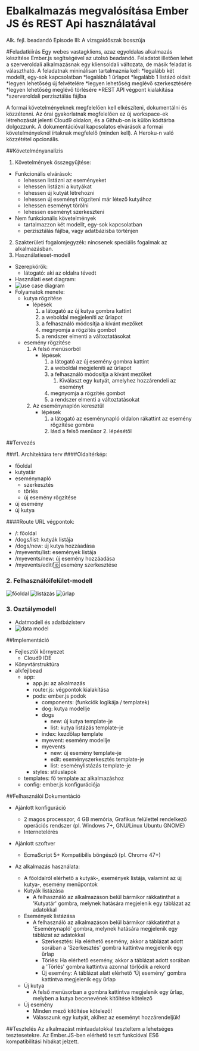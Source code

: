 # Ebalkalmazás megvalósítása Ember JS és REST Api használatával
Alk. fejl. beadandó Episode III: A vizsgaidőszak bosszúja

#Feladatkiírás
Egy webes vastagkliens, azaz egyoldalas alkalmazás készítése Ember.js segítségével az utolsó beadandó. Feladatot illetően lehet a szerveroldali alkalmazásnak egy kliensoldali változata, de másik feladat is választható. A feladatnak mininálisan tartalmaznia kell:
*legalább két modellt, egy-sok kapcsolatban
*legalább 1 űrlapot
*legalább 1 listázó oldalt
*legyen lehetőség új felvételére
*legyen lehetőség meglévő szerkesztésére
*legyen lehetőség meglévő törlésére
*REST API végpont kialakítása
*szerveroldali perzisztálás fájlba

A formai követelményeknek megfelelően kell elkészíteni, dokumentálni és közzétenni. Az órai gyakorlatnak megfelelően ez új workspace-ek létrehozását jelenti Cloud9 oldalon, és a Github-on is külön kódtárba dolgozzunk. A dokumentációval kapcsolatos elvárások a formai követelményeknél írtaknak megfelelő (minden kell). A Heroku-n való közzététel opcionális.


##Követelményanalízis

1. Követelmények összegyűjtése:
 * Funkcionális elvárások:
    * lehessen listázni az eseményeket
    * lehessen listázni a kutyákat
    * lehessen új kutyát létrehozni
    * lehessen új eseményt rögzíteni már létező kutyához
    * lehessen eseményt törölni
    * lehessen eseményt szerkeszteni
 * Nem funkcionális követelmények
    * tartalmazzon két modellt, egy-sok kapcsolatban
    * perzisztálás fájlba, vagy adatbázisba történjen
2. Szakterületi fogalomjegyzék: nincsenek speciális fogalmak az alkalmazásban.
3. Használatieset-modell
  * Szerepkörök: 
    * látogató: aki az oldalra tévedt
  * Használati eset diagram:
  * ![use case diagram](docs/img/usecase.jpg)
  * Folyamatok menete:
    * kutya rögzítése
      * lépések
         1. a látogató az új kutya gombra kattint
         2. a weboldal megjeleníti az űrlapot
         3. a felhasználó módosítja a kívánt mezőket
         4. megnyomja a rögzítés gombot
         5. a rendszer elmenti a változtatásokat
    * esemény rögzítése
      1. A felső menüsorból
         * lépések
            1. a látogató az új esemény gombra kattint
            2. a weboldal megjeleníti az űrlapot
            3. a felhasználó módosítja a kívánt mezőket
               1. Kiválaszt egy kutyát, amelyhez hozzárendeli az eseményt
            4. megnyomja a rögzítés gombot
            5. a rendszer elmenti a változtatásokat
      2. Az eseménynaplón keresztül
         * lépések
            1. a látogató az eseménynapló oldalon rákattint az esemény rögzítése gombra
            2. lásd a felső menüsor 2. lépésétől

##Tervezés

###1. Architektúra terv
####Oldaltérkép:
- főoldal
- kutyatár
- eseménynapló
  * szerkesztés
  * törlés
  * új esemény rögzítése
- új esemény
- új kutya

####Route URL végpontok:
* /: főoldal
* /dogs/list: kutyák listája
* /dogs/new: új kutya hozzáadása
* /myevents/list: események listája
* /myevents/new: új esemény hozzáadása
* /myevents/edit/:id: esemény szerkesztése


### 2. Felhasználóifelület-modell
![főoldal](docs/img/basic.jpg)
![listázás](docs/img/listing.jpg)
![űrlap](docs/img/form.jpg)

### 3. Osztálymodell
  * Adatmodell és adatbázisterv
  * ![data model](docs/img/kapcsolatok.png)

##Implementáció

+ Fejlesztői környezet
  + Cloud9 IDE
+ Könyvtárstruktúra
+ alkfejlbead
  + app: 
    + app.js:    az alkalmazás
    + router.js: végpontok kialakítása
    + pods: ember.js podok 
      + components: (funkciók logikája / templatek)
      + dog: kutya modellje
      + dogs
         + new: új kutya template-je
         + list: kutya listázás template-je
      + index: kezdőlap template
      + myevent: esemény modellje
      + myevents
         + new: új esemény template-je
         + edit: eseményszerkesztés template-je
         + list: eseménylistázás template-je
    + styles: stíluslapok
  + templates: fő template az alkalmazáshoz
  + config: ember.js konfigurációja

##Felhasználói Dokumentáció
+ Ajánlott konfiguráció
  + 2 magos processzor, 4 GB memória, Grafikus felülettel rendelkező operációs rendszer (pl. Windows 7+, GNU/Linux Ubuntu GNOME)
  + Internetelérés
+ Ajánlott szoftver
  + EcmaScript 5+ Kompatibilis böngésző (pl. Chrome 47+)

+ Az alkalmazás használata:
  + A főoldalról elérhető a kutyák-, események listája, valamint az új kutya-, esemény menüpontok
  + Kutyák listázása
    + A felhasználó az alkalmazáson belül bármikor rákkatinthat a 'Kutyatár' gombra, melynek hatására megjelenik egy táblázat az adatokkal  
  + Események listázása
    + A felhasználó az alkalmazáson belül bármikor rákkatinthat a 'Eseménynapló' gombra, melynek hatására megjelenik egy táblázat az adatokkal
      + Szerkesztés: Ha elérhető esemény, akkor a táblázat adott sorában a 'Szerkesztés' gombra kattintva megjelenik egy űrlap
      + Törlés: Ha elérhető esemény, akkor a táblázat adott sorában a 'Törlés' gombra kattintva azonnal törlődik a rekord
      + Új esemény: A táblázat alatt elérhető 'Új esemény' gombra kattintva megjelenik egy űrlap
   + Új kutya
      + A felső menüsorban a gombra kattintva megjelenik egy űrlap, melyben a kutya becenevének kitöltése kötelező
   + Új esemény
      + Minden mező kitöltése kötelező!
      + Válasszunk egy kutyát, akihez az eseményt hozzárendeljük!

##Tesztelés
Az alkalmazást mintaadatokkal teszteltem a lehetséges tesztesetekre.
Az Ember.JS-ben elérhető teszt funkcióval ES6 kompatibilitási hibákat jelzett.
